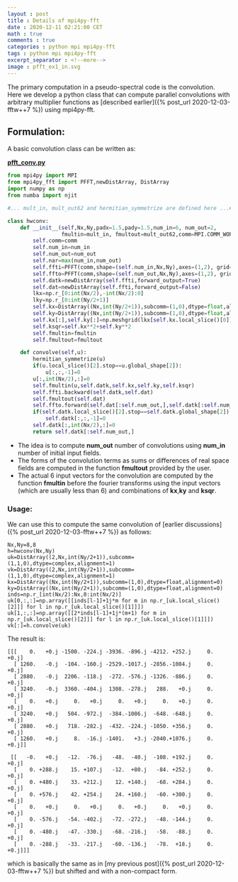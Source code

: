```yaml
---
layout : post
title : Details of mpi4py-fft
date : 2020-12-11 02:21:00 CET
math : true
comments : true
categories : python mpi mpi4py-fft
tags : python mpi mpi4py-fft
excerpt_separator : <!--more-->
image : pfft_ex1_in.svg
---
```


The primary computation in a pseudo-spectral code is the convolution. Here we develop a python class that can compute 
parallel convolutions with arbitrary multiplier functions as [described earlier]({% post_url 2020-12-03-fftw++7 %}) using mpi4py-fft.

<!--more-->

## Formulation:

A basic convolution class can be written as:

[**pfft_conv.py**](https://github.com/gurcani/gurcani.github.io/blob/master/assets/examples/pfft_conv.py)
```py
from mpi4py import MPI
from mpi4py_fft import PFFT,newDistArray, DistArray
import numpy as np
from numba import njit

#... mult_in, mult_out62 and hermitian_symmetrize are defined here ...#

class hwconv:
    def __init__(self,Nx,Ny,padx=1.5,pady=1.5,num_in=6, num_out=2,
                 fmultin=mult_in, fmultout=mult_out62,comm=MPI.COMM_WORLD):
        self.comm=comm
        self.num_in=num_in
        self.num_out=num_out
        self.nar=max(num_in,num_out)
        self.ffti=PFFT(comm,shape=(self.num_in,Nx,Ny),axes=(1,2), grid=[1,-1,1], padding=[1,1.5,1.5],collapse=False)
        self.ffto=PFFT(comm,shape=(self.num_out,Nx,Ny),axes=(1,2), grid=[1,-1,1], padding=[1,1.5,1.5],collapse=False)
        self.datk=newDistArray(self.ffti,forward_output=True)
        self.dat=newDistArray(self.ffti,forward_output=False)
        lkx=np.r_[0:int(Nx/2),-int(Nx/2):0]
        lky=np.r_[0:int(Ny/2+1)]
        self.kx=DistArray((Nx,int(Ny/2+1)),subcomm=(1,0),dtype=float,alignment=0)
        self.ky=DistArray((Nx,int(Ny/2+1)),subcomm=(1,0),dtype=float,alignment=0)
        self.kx[:],self.ky[:]=np.meshgrid(lkx[self.kx.local_slice()[0]],lky[self.ky.local_slice()[1]],indexing='ij')
        self.ksqr=self.kx**2+self.ky**2
        self.fmultin=fmultin
        self.fmultout=fmultout

    def convolve(self,u):
        hermitian_symmetrize(u)
        if(u.local_slice()[2].stop==u.global_shape[2]):
            u[:,:,-1]=0
        u[:,int(Nx/2),:]=0
        self.fmultin(u,self.datk,self.kx,self.ky,self.ksqr)
        self.ffti.backward(self.datk,self.dat)
        self.fmultout(self.dat)
        self.ffto.forward(self.dat[:self.num_out,],self.datk[:self.num_out,])
        if(self.datk.local_slice()[2].stop==self.datk.global_shape[2]):
            self.datk[:,:,-1]=0
        self.datk[:,int(Nx/2),:]=0
        return self.datk[:self.num_out,]


```

- The idea is to compute **num_out** number of convolutions using **num_in** number of initial input fields.
- The forms of the convolution terms as sums or differences of real space fields are computed in the function **fmultout** provided by the user.
- The actual 6 input vectors for the convolution are computed by the function **fmultin** before the fourier transforms using the input vectors (which are usually less than 6) and combinations of **kx**,**ky** and **ksqr**.

### Usage:

We can use this to compute the same convolution of [earlier discussions]({% post_url 2020-12-03-fftw++7 %}) as follows:

```
Nx,Ny=8,8
h=hwconv(Nx,Ny)
uk=DistArray((2,Nx,int(Ny/2+1)),subcomm=(1,1,0),dtype=complex,alignment=1)
vk=DistArray((2,Nx,int(Ny/2+1)),subcomm=(1,1,0),dtype=complex,alignment=1)
kx=DistArray((Nx,int(Ny/2+1)),subcomm=(1,0),dtype=float,alignment=0)
ky=DistArray((Nx,int(Ny/2+1)),subcomm=(1,0),dtype=float,alignment=0)
inds=np.r_[int(Nx/2):Nx,0:int(Nx/2)]
uk[0,:,:]=np.array([[inds[l-1]+1j*m for m in np.r_[uk.local_slice()[2]]] for l in np.r_[uk.local_slice()[1]]])
uk[1,:,:]=np.array([[2*inds[l-1]+1j*(m+1) for m in np.r_[uk.local_slice()[2]]] for l in np.r_[uk.local_slice()[1]]])
vk[:]=h.convolve(uk)
```

The result is:

```
[[[    0.   +0.j -1500. -224.j -3936. -896.j -4212. +252.j     0.   +0.j]
  [ 1260.   -0.j  -104. -160.j -2529.-1017.j -2856.-1084.j     0.   +0.j]
  [ 2880.   -0.j  2206. -118.j  -272. -576.j -1326. -886.j     0.   +0.j]
  [ 3240.   -0.j  3360. -404.j  1308. -278.j   288.   +0.j     0.   +0.j]
  [    0.   +0.j     0.   +0.j     0.   +0.j     0.   +0.j     0.   +0.j]
  [ 3240.   +0.j   504. -972.j  -384.-1086.j  -648. -648.j     0.   +0.j]
  [ 2880.   +0.j   718. -282.j  -432. -224.j -1050. +356.j     0.   +0.j]
  [ 1260.   +0.j     8.  -16.j -1401.   +3.j -2040.+1076.j     0.   +0.j]]

 [[   -0.   +0.j   -12.  -76.j   -48.  -40.j  -108. +192.j     0.   +0.j]
  [    0. +288.j    15. +107.j   -12.  +80.j   -84. +252.j     0.   +0.j]
  [    0. +480.j    33. +212.j    12. +140.j   -68. +284.j     0.   +0.j]
  [    0. +576.j    42. +254.j    24. +160.j   -60. +300.j     0.   +0.j]
  [    0.   +0.j     0.   +0.j     0.   +0.j     0.   +0.j     0.   +0.j]
  [    0. -576.j   -54. -402.j   -72. -272.j   -48. -144.j     0.   +0.j]
  [    0. -480.j   -47. -330.j   -68. -216.j   -58.  -88.j     0.   +0.j]
  [    0. -288.j   -33. -217.j   -60. -136.j   -78.  +18.j     0.   +0.j]]]

```
which is basically the same as in [my previous post]({% post_url 2020-12-03-fftw++7 %}) but shifted and with a non-compact form.